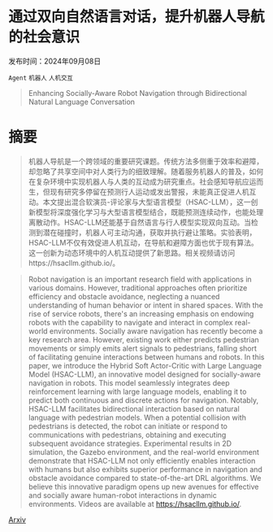 # 通过双向自然语言对话，提升机器人导航的社会意识

发布时间：2024年09月08日

`Agent` `机器人` `人机交互`

> Enhancing Socially-Aware Robot Navigation through Bidirectional Natural Language Conversation

# 摘要

> 机器人导航是一个跨领域的重要研究课题。传统方法多侧重于效率和避障，却忽略了共享空间中对人类行为的细致理解。随着服务机器人的普及，如何在复杂环境中实现机器人与人类的互动成为研究重点。社会感知导航应运而生，但现有研究多停留在预测行人运动或发出警报，未能真正促进人机互动。本文提出混合软演员-评论家与大型语言模型（HSAC-LLM），这一创新模型将深度强化学习与大型语言模型结合，既能预测连续动作，也能处理离散动作。HSAC-LLM还能基于自然语言与行人模型实现双向互动。当检测到潜在碰撞时，机器人可主动沟通，获取并执行避让策略。实验表明，HSAC-LLM不仅有效促进人机互动，在导航和避障方面也优于现有算法。这一创新为动态环境中的人机互动提供了新思路。相关视频请访问https://hsacllm.github.io/。

> Robot navigation is an important research field with applications in various domains. However, traditional approaches often prioritize efficiency and obstacle avoidance, neglecting a nuanced understanding of human behavior or intent in shared spaces. With the rise of service robots, there's an increasing emphasis on endowing robots with the capability to navigate and interact in complex real-world environments. Socially aware navigation has recently become a key research area. However, existing work either predicts pedestrian movements or simply emits alert signals to pedestrians, falling short of facilitating genuine interactions between humans and robots. In this paper, we introduce the Hybrid Soft Actor-Critic with Large Language Model (HSAC-LLM), an innovative model designed for socially-aware navigation in robots. This model seamlessly integrates deep reinforcement learning with large language models, enabling it to predict both continuous and discrete actions for navigation. Notably, HSAC-LLM facilitates bidirectional interaction based on natural language with pedestrian models. When a potential collision with pedestrians is detected, the robot can initiate or respond to communications with pedestrians, obtaining and executing subsequent avoidance strategies. Experimental results in 2D simulation, the Gazebo environment, and the real-world environment demonstrate that HSAC-LLM not only efficiently enables interaction with humans but also exhibits superior performance in navigation and obstacle avoidance compared to state-of-the-art DRL algorithms. We believe this innovative paradigm opens up new avenues for effective and socially aware human-robot interactions in dynamic environments. Videos are available at https://hsacllm.github.io/.

[Arxiv](https://arxiv.org/abs/2409.04965)